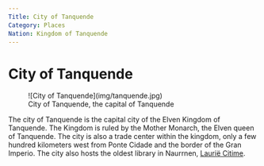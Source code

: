 ```yaml
---
Title: City of Tanquende
Category: Places
Nation: Kingdom of Tanquende
---
```


# City of Tanquende

<figure class="pic-banner">
![City of Tanquende](img/tanquende.jpg)
<figcaption>City of Tanquende, the capital of Tanquende</figcaption>
</figure>

The city of Tanquende is the capital city of the Elven Kingdom of Tanquende. The Kingdom is ruled by the Mother Monarch, the Elven queen of Tanquende. The city is also a trade center within the kingdom, only a few hundred kilometers west from Ponte Cidade and the border of the Gran Imperio. The city also hosts the oldest library in Naurrnen, [Laurië Citime](laurie-citime.md).

